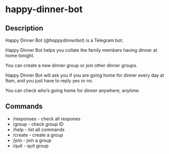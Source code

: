 # happy-dinner-bot

## Description
Happy Dinner Bot (*@happydinnerbot*) is a Telegram bot.

Happy Dinner Bot helps you collate the family members having dinner at home tonight.

You can create a new dinner group or join other dinner groups.

Happy Dinner Bot will ask you if you are going home for dinner every day at 9am, and you just have to reply yes or no.

You can check who’s going home for dinner anywhere, anytime.

## Commands
- /responses - check all respones
- /group - check group ID
- /help - list all commands
- /create - create a group
- /join - join a group
- /quit - quit group

